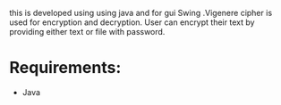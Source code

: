 this is developed using using java and for gui Swing .Vigenere cipher is used for encryption and decryption.
User can encrypt their text by providing either text or file with password. 
# Requirements:
 * Java 
 

